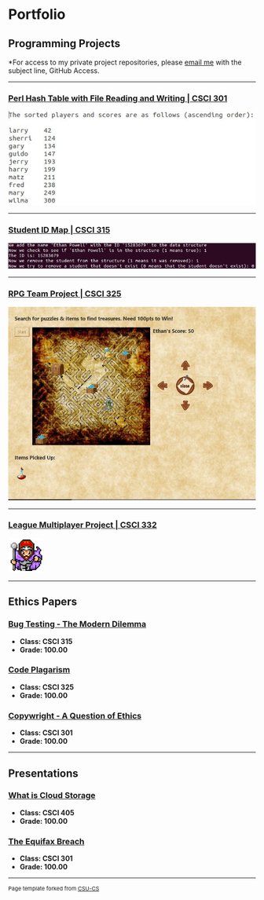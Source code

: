 Portfolio
=========

Programming Projects
--------------------

*For access to my private project repositories, please [email me](mailto:erpowell@csustudent.net?subject=GitHub%20Access) with the subject line, GitHub Access.

---
### [Perl Hash Table with File Reading and Writing | CSCI 301](project2)

![Sorted Output](images/Sorted.JPG)

---
### [Student ID Map | CSCI 315](project1)

![Map Structure](images/Map_Project.JPG)

---
### [RPG Team Project | CSCI 325](project3)

![Game Run](images/OOP/Game_Run.JPG)

---
### [League Multiplayer Project | CSCI 332](project4)

![Player](images/c2.bmp)

---

Ethics Papers
-------------

### [Bug Testing - The Modern Dilemma](/pdf/Bug_Testing-The_Modern_Dilemma.pdf)

-   **Class: CSCI 315**  
-   **Grade: 100.00**

### [Code Plagarism](/pdf/Code_Plagarism.pdf)

-   **Class: CSCI 325** 
-   **Grade: 100.00**

### [Copywright - A Question of Ethics](/pdf/Copywright-A_Question_of_Ethics.pdf)

-   **Class: CSCI 301** 
-   **Grade: 100.00**

---

Presentations
-------------

### [What is Cloud Storage](/pdf/Cloud_Storage.pdf)

- **Class: CSCI 405** 
- **Grade: 100.00**


### [The Equifax Breach](/pdf/Equifax_Breach.pdf)

- **Class: CSCI 301** 
- **Grade: 100.00**

---

<p style="font-size:11px">Page template forked from <a href="https://github.com/csu-cs/csci-portfolio">CSU-CS</a></p>
<!-- Remove above link if you don't want to attributive -->
